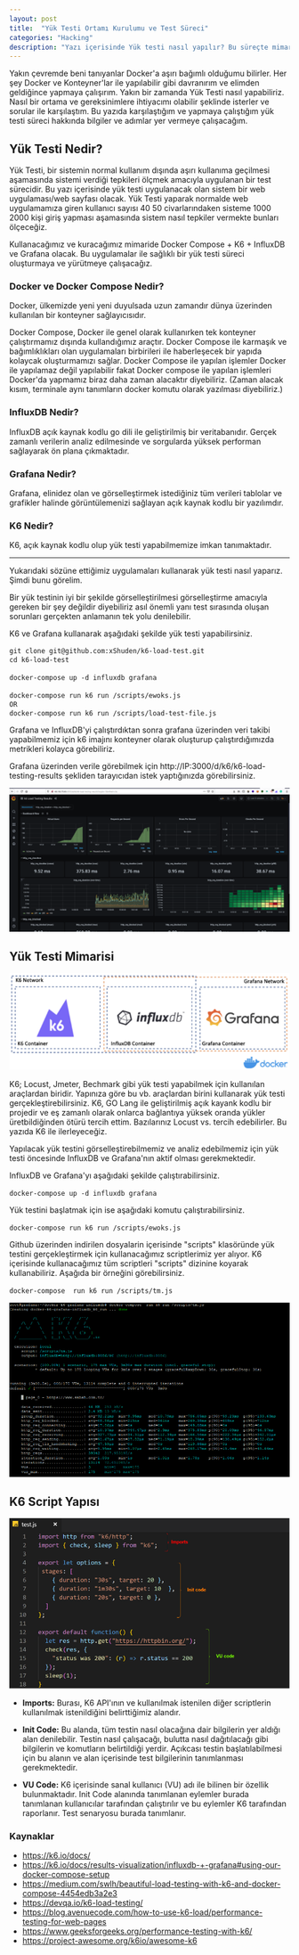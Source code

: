 ```yaml
---
layout: post
title:  "Yük Testi Ortamı Kurulumu ve Test Süreci" 
categories: "Hacking"
description: "Yazı içerisinde Yük testi nasıl yapılır? Bu süreçte mimari nasıl oluşturabilir. Örnek bir mimari nasıl kurulur bunları ele alacağım."
---
```


Yakın çevremde beni tanıyanlar Docker'a aşırı bağımlı olduğumu bilirler. Her şey Docker ve Konteyner'lar ile yapılabilir gibi davranırım ve elimden geldiğince yapmaya çalışırım. Yakın bir zamanda Yük Testi nasıl yapabiliriz. Nasıl bir ortama ve gereksinimlere ihtiyacımı olabilir şeklinde isterler ve sorular ile karşılaştım. Bu yazıda karşılaştığım ve yapmaya çalıştığım yük testi süreci hakkında bilgiler ve adımlar yer vermeye çalışacağım.

## Yük Testi Nedir?

Yük Testi, bir sistemin normal kullanım dışında aşırı kullanıma geçilmesi aşamasında sistemi verdiği tepkileri ölçmek amacıyla uygulanan bir test sürecidir. Bu yazı içerisinde yük testi uygulanacak olan sistem bir web uygulaması/web sayfası olacak. Yük Testi yaparak normalde web uygulamamıza giren kullanıcı sayısı 40 50 civarlarındaken sisteme 1000 2000 kişi giriş yapması aşamasında sistem nasıl tepkiler vermekte bunları ölçeceğiz.

Kullanacağımız ve kuracağımız mimaride Docker Compose + K6 + InfluxDB ve Grafana olacak. Bu uygulamalar ile sağlıklı bir yük testi süreci oluşturmaya ve yürütmeye çalışacağız.

### Docker ve Docker Compose Nedir?

Docker, ülkemizde yeni yeni duyulsada uzun zamandır dünya üzerinden kullanılan bir konteyner sağlayıcısıdır. 

Docker Compose,  Docker ile genel olarak kullanırken tek konteyner çalıştırmamız dışında kullandığımız araçtır. Docker Compose ile karmaşık ve bağımlıklıkları olan uygulamaları birbirileri ile haberleşecek bir yapıda kolaycak oluşturmamızı sağlar. Docker Compose ile yapılan işlemler Docker ile yapılamaz değil yapılabilir fakat Docker compose ile yapılan işlemleri Docker'da yapmamız biraz daha zaman alacaktır diyebiliriz. (Zaman alacak kısım, terminale aynı tanımların docker komutu olarak yazılması diyebiliriz.)

### InfluxDB Nedir?

InfluxDB açık kaynak kodlu go dili ile geliştirilmiş bir veritabanıdır. Gerçek zamanlı verilerin analiz edilmesinde ve sorgularda yüksek performan sağlayarak ön plana çıkmaktadır. 

### Grafana Nedir? 

Grafana, elinidez olan ve görselleştirmek istediğiniz tüm verileri tablolar ve grafikler halinde görüntülemenizi sağlayan açık kaynak kodlu bir yazılımdır.

### K6 Nedir?

K6, açık kaynak kodlu olup yük testi yapabilmemize imkan tanımaktadır.

-----

Yukarıdaki sözüne ettiğimiz uygulamaları kullanarak yük testi nasıl yaparız. Şimdi bunu görelim.

Bir yük testinin iyi bir şekilde görselleştirilmesi görselleştirme amacıyla gereken bir şey değildir diyebiliriz asıl önemli yanı test sırasında oluşan sorunları gerçekten anlamanın tek yolu denilebilir.

K6 ve Grafana kullanarak aşağıdaki şekilde yük testi yapabilirsiniz.

```
git clone git@github.com:xShuden/k6-load-test.git
cd k6-load-test

docker-compose up -d influxdb grafana

docker-compose run k6 run /scripts/ewoks.js
OR
docker-compose run k6 run /scripts/load-test-file.js
```
Grafana ve InfluxDB'yi çalıştırdıktan sonra grafana üzerinden veri takibi yapabilmemiz için k6 imajını konteyner olarak oluşturup çalıştırdığımızda metrikleri kolayca görebiliriz.

Grafana üzerinden verile görebilmek için http://IP:3000/d/k6/k6-load-testing-results şekliden tarayıcıdan istek yaptığınızda görebilirsiniz.

![K6 Load Test Loading](../assets/images/2021-02-23/grafana.png)

## Yük Testi Mimarisi

![K6 Load Test Loading](../assets/images/2021-02-23/load-test.png)

K6; Locust, Jmeter, Bechmark gibi yük testi yapabilmek için kullanılan araçlardan biridir. Yapınıza göre bu vb. araçlardan birini kullanarak yük testi gerçekleştirebilirsiniz. K6, GO Lang ile geliştirilmiş açık kayank kodlu bir projedir ve eş zamanlı olarak onlarca bağlantıya yüksek oranda yükler üretbildiğinden ötürü tercih ettim. Bazılarınız Locust vs. tercih edebilirler. Bu yazıda K6 ile ilerleyeceğiz.

Yapılacak yük testini görselleştirebilmemiz ve analiz edebilmemiz için yük testi öncesinde InfluxDB ve Grafana'nın aktif olması gerekmektedir. 

InfluxDB ve Grafana'yı aşağıdaki şekilde çalıştırabilirsiniz.

`docker-compose up -d influxdb grafana`

Yük testini başlatmak için ise aşağıdaki komutu çalıştırabilirsiniz.

`docker-compose run k6 run /scripts/ewoks.js`

Github üzerinden indirilen dosyalarin içerisinde "scripts" klasöründe yük testini gerçekleştirmek için kullanacağımız scriptlerimiz yer alıyor. K6 içerisinde kullanacağımız tüm scriptleri "scripts" dizinine koyarak kullanabiliriz. Aşağıda bir örneğini görebilirsiniz.

`docker-compose  run k6 run /scripts/tm.js`

![K6 Load Test Loading](../assets/images/2021-02-23/k6-load-test-loading.png)

## K6 Script Yapısı

![K6 Load Test Loading](../assets/images/2021-02-23/k6-script.png)

- **Imports:** Burası, K6 API'ının ve kullanılmak istenilen diğer scriptlerin kullanılmak istenildiğini belirttiğimiz alandır.

- **Init Code:** Bu alanda, tüm testin nasıl olacağına dair bilgilerin yer aldığı alan denilebilir. Testin nasıl çalışacağı, bulutta nasıl dağıtılacağı gibi bilgilerin ve komutların belirtildiği yerdir. Açıkcası testin başlatılabilmesi için bu alanın ve alan içerisinde test bilgilerinin tanımlanması gerekmektedir.

- **VU Code:** K6 içerisinde sanal kullanıcı (VU) adı ile bilinen bir özellik bulunmaktadır. Init Code alanında tanımlanan eylemler burada tanımlanan kullanıcılar tarafından çalıştırılır ve bu eylemler K6 tarafından raporlanır. Test senaryosu burada tanımlanır.


### Kaynaklar

* https://k6.io/docs/
* https://k6.io/docs/results-visualization/influxdb-+-grafana#using-our-docker-compose-setup
* https://medium.com/swlh/beautiful-load-testing-with-k6-and-docker-compose-4454edb3a2e3
* https://devqa.io/k6-load-testing/
* https://blog.avenuecode.com/how-to-use-k6-load/performance-testing-for-web-pages
* https://www.geeksforgeeks.org/performance-testing-with-k6/
* https://project-awesome.org/k6io/awesome-k6